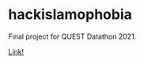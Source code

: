 # hackislamophobia

Final project for QUEST Datathon 2021.

[Link!](https://vsinghai.github.io/hackislamophobia/)
